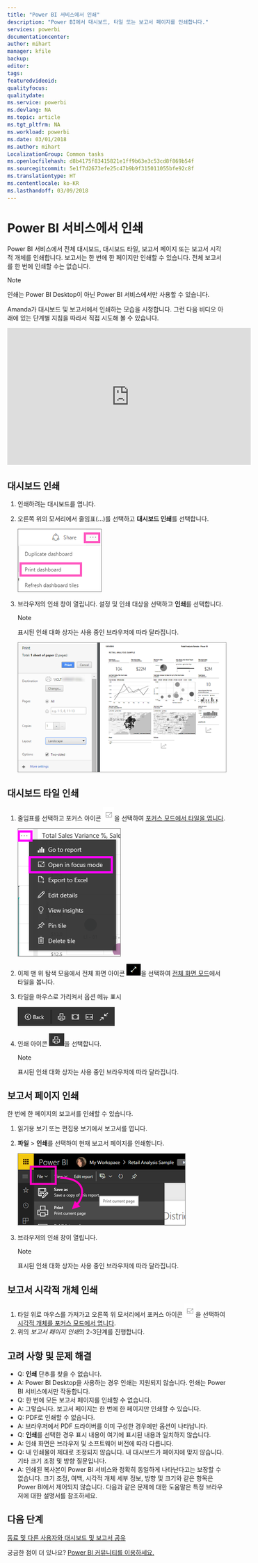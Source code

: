 ```yaml
---
title: "Power BI 서비스에서 인쇄"
description: "Power BI에서 대시보드, 타일 또는 보고서 페이지를 인쇄합니다."
services: powerbi
documentationcenter: 
author: mihart
manager: kfile
backup: 
editor: 
tags: 
featuredvideoid: 
qualityfocus: 
qualitydate: 
ms.service: powerbi
ms.devlang: NA
ms.topic: article
ms.tgt_pltfrm: NA
ms.workload: powerbi
ms.date: 03/01/2018
ms.author: mihart
LocalizationGroup: Common tasks
ms.openlocfilehash: d8b4175f83415821e1ff9b63e3c53cd8f869b54f
ms.sourcegitcommit: 5e1f7d2673efe25c47b9b9f315011055bfe92c8f
ms.translationtype: HT
ms.contentlocale: ko-KR
ms.lasthandoff: 03/09/2018
---
```

# <a name="printing-from-power-bi-service"></a>Power BI 서비스에서 인쇄
Power BI 서비스에서 전체 대시보드, 대시보드 타일, 보고서 페이지 또는 보고서 시각적 개체를 인쇄합니다. 보고서는 한 번에 한 페이지만 인쇄할 수 있습니다. 전체 보고서를 한 번에 인쇄할 수는 없습니다.

> [!NOTE]
> 인쇄는 Power BI Desktop이 아닌 Power BI 서비스에서만 사용할 수 있습니다.
> 
> 

Amanda가 대시보드 및 보고서에서 인쇄하는 모습을 시청합니다. 그런 다음 비디오 아래에 있는 단계별 지침을 따라서 직접 시도해 볼 수 있습니다.

<iframe width="560" height="315" src="https://www.youtube.com/embed/jtlLGRKBvXY" frameborder="0" allowfullscreen></iframe>

## <a name="print-a-dashboard"></a>대시보드 인쇄
1. 인쇄하려는 대시보드를 엽니다.
2. 오른쪽 위의 모서리에서 줄임표(...)를 선택하고 **대시보드 인쇄**를 선택합니다.
   
    ![대시보드 인쇄 옵션](media/service-print/pbi_print_dash_ellipses.png)
3. 브라우저의 인쇄 창이 열립니다. 설정 및 인쇄 대상을 선택하고 **인쇄**를 선택합니다.
   
   > [!NOTE]
   > 표시된 인쇄 대화 상자는 사용 중인 브라우저에 따라 달라집니다.
   > 
   
    ![인쇄 대화 상자](media/service-print/pbi_print_dash_new2.png)

## <a name="print-a-dashboard-tile"></a>대시보드 타일 인쇄
1. 줄임표를 선택하고 포커스 아이콘 ![포커스 아이콘](media/service-print/power-bi-focus-icon.png)을 선택하여 [포커스 모드에서 타일을 엽니다](service-focus-mode.md).
   
    ![줄임표 메뉴](media/service-print/menu-options.png)
2. 이제 맨 위 탐색 모음에서 전체 화면 아이콘 ![전체 화면 아이콘](media/service-print/power-bi-full-screen-icon.png)을 선택하여 [전체 화면 모드](service-fullscreen-mode.md)에서 타일을 봅니다.
3. 타일을 마우스로 가리켜서 옵션 메뉴 표시
   
    ![전체 화면 옵션 메뉴](media/service-print/menu-options-new.png)
4. 인쇄 아이콘 ![인쇄 아이콘](media/service-print/print-icon.png)을 선택합니다.     
   
   > [!NOTE]
   > 표시된 인쇄 대화 상자는 사용 중인 브라우저에 따라 달라집니다.
   > 
   > 

## <a name="print-a-report-page"></a>보고서 페이지 인쇄
한 번에 한 페이지의 보고서를 인쇄할 수 있습니다.

1. 읽기용 보기 또는 편집용 보기에서 보고서를 엽니다.
2. **파일** > **인쇄**를 선택하여 현재 보고서 페이지를 인쇄합니다.
   
    ![Power BI 파일 메뉴](media/service-print/power-bi-print.png)
3. 브라우저의 인쇄 창이 열립니다.
   
   > [!NOTE]
   > 표시된 인쇄 대화 상자는 사용 중인 브라우저에 따라 달라집니다.
   > 
   > 

## <a name="print-a-report-visual"></a>보고서 시각적 개체 인쇄
1. 타일 위로 마우스를 가져가고 오른쪽 위 모서리에서 포커스 아이콘 ![포커스 아이콘](media/service-print/power-bi-focus-icon.png)을 선택하여 [시각적 개체를 포커스 모드에서 엽니다](service-focus-mode.md).
2. 위의 *보고서 페이지 인쇄*의 2-3단계를 진행합니다.

## <a name="considerations-and-troubleshooting"></a>고려 사항 및 문제 해결
* Q: **인쇄** 단추를 찾을 수 없습니다.    
* A: Power BI Desktop을 사용하는 경우 인쇄는 지원되지 않습니다.  인쇄는 Power BI 서비스에서만 작동합니다.
* Q: 한 번에 모든 보고서 페이지를 인쇄할 수 없습니다.    
* A: 그렇습니다. 보고서 페이지는 한 번에 한 페이지만 인쇄할 수 있습니다.
* Q: PDF로 인쇄할 수 없습니다.    
* A: 브라우저에서 PDF 드라이버를 이미 구성한 경우에만 옵션이 나타납니다.    
* Q: **인쇄**를 선택한 경우 표시 내용이 여기에 표시된 내용과 일치하지 않습니다.    
* A: 인쇄 화면은 브라우저 및 소프트웨어 버전에 따라 다릅니다.
* Q: 내 인쇄물이 제대로 조정되지 않습니다.  내 대시보드가 페이지에 맞지 않습니다. 기타 크기 조정 및 방향 질문입니다.    
* A: 인쇄된 복사본이 Power BI 서비스와 정확히 동일하게 나타난다고는 보장할 수 없습니다. 크기 조정, 여백, 시각적 개체 세부 정보, 방향 및 크기와 같은 항목은 Power BI에서 제어되지 않습니다. 다음과 같은 문제에 대한 도움말은 특정 브라우저에 대한 설명서를 참조하세요.      

## <a name="next-steps"></a>다음 단계
[동료 및 다른 사용자와 대시보드 및 보고서 공유](service-share-dashboards.md)

궁금한 점이 더 있나요? [Power BI 커뮤니티를 이용하세요.](http://community.powerbi.com/)


